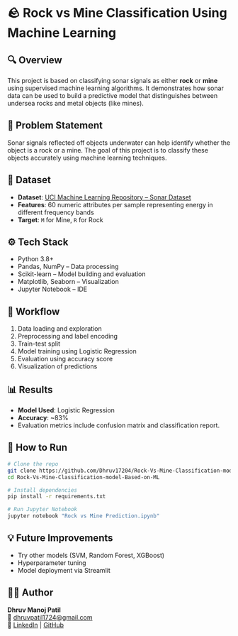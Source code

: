 # 🪨 Rock vs Mine Classification Using Machine Learning

## 🔍 Overview
This project is based on classifying sonar signals as either **rock** or **mine** using supervised machine learning algorithms. It demonstrates how sonar data can be used to build a predictive model that distinguishes between undersea rocks and metal objects (like mines).

## 🧠 Problem Statement
Sonar signals reflected off objects underwater can help identify whether the object is a rock or a mine. The goal of this project is to classify these objects accurately using machine learning techniques.

## 📁 Dataset
- **Dataset**: [UCI Machine Learning Repository – Sonar Dataset](https://archive.ics.uci.edu/ml/datasets/connectionist+bench+sonar+mines+vs+rocks)
- **Features**: 60 numeric attributes per sample representing energy in different frequency bands
- **Target**: `M` for Mine, `R` for Rock

## ⚙️ Tech Stack
- Python 3.8+
- Pandas, NumPy – Data processing
- Scikit-learn – Model building and evaluation
- Matplotlib, Seaborn – Visualization
- Jupyter Notebook – IDE

## 🔄 Workflow
1. Data loading and exploration
2. Preprocessing and label encoding
3. Train-test split
4. Model training using Logistic Regression
5. Evaluation using accuracy score
6. Visualization of predictions

## 📊 Results
- **Model Used**: Logistic Regression
- **Accuracy**: ~83%
- Evaluation metrics include confusion matrix and classification report.

## 🧪 How to Run
```bash
# Clone the repo
git clone https://github.com/Dhruv17204/Rock-Vs-Mine-Classification-model-Based-on-ML.git
cd Rock-Vs-Mine-Classification-model-Based-on-ML

# Install dependencies
pip install -r requirements.txt

# Run Jupyter Notebook
jupyter notebook "Rock vs Mine Prediction.ipynb"
```

## 💡 Future Improvements
- Try other models (SVM, Random Forest, XGBoost)
- Hyperparameter tuning
- Model deployment via Streamlit

## 👨‍💻 Author
**Dhruv Manoj Patil**  
📧 dhruvpatil1724@gmail.com  
🔗 [LinkedIn](https://linkedin.com/in/dhruv-patil) | [GitHub](https://github.com/Dhruv17204)
